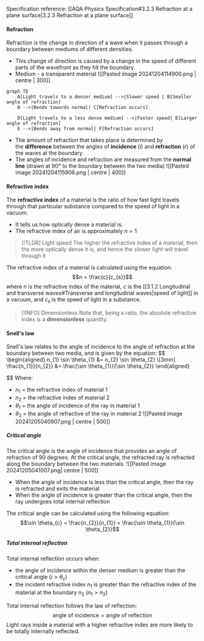 Specification reference: [[AQA Physics Specification#3.2.3 Refraction at a plane surface|3.2.3 Refraction at a plane surface]]

#### Refraction
Refraction is the change in direction of a wave  when it passes through a boundary between mediums of different densities.
- This change of direction is caused by a change in the speed of different parts of the wavefront as they hit the boundary.
- Medium - a transparent material
![[Pasted image 20241204114900.png | centre | 300]]

```mermaid
graph TD
    A[Light travels to a denser medium] -->|Slower speed | B[Smaller angle of refraction]
    B -->|Bends towards normal| C[Refraction occurs]

    D[Light travels to a less dense medium] -->|Faster speed| E[Larger angle of refraction]
    E -->|Bends away from normal| F[Refraction occurs]
```

- The amount of refraction that takes place is determined by the **difference** between the angles of **incidence** ($i$) and **refraction** ($r$) of the waves at the boundary
- The angles of incidence and refraction are measured from the **normal line** (drawn at 90° to the boundary between the two media)
![[Pasted image 20241204115906.png | centre | 400]]
#### Refractive index
The **refractive index** of a material is the ratio of how fast light travels through that particular substance compared to the speed of light in a vacuum.
- It tells us how optically dense a material is.
- The refractive index of air is approximately $n=1$

> [!TLDR] Light speed
>The higher the refractive index of a material, then the more optically dense it is, and hence the slower light will travel through it

The refractive index of a material is calculated using the equation:
$$n = \frac{c}{c_{s}}$$where $n$ is the refractive index of the material, $c$ is the [[3.1.2 Longitudinal and transverse waves#Transverse and longitudinal waves|speed of light]] in a vacuum, and $c_{s}$ is the speed of light in a substance.

> [!INFO] Dimensionless
> Note that, being a ratio, the absolute refractive index is a **dimensionless** quantity. 
#### Snell's law
Snell's law relates to the angle of incidence to the angle of refraction at the boundary between two media, and is given by the equation:
$$
\begin{aligned}
n_{1} \sin \theta_{1} &= n_{2} \sin \theta_{2} \\[3mm]
\frac{n_{1}}{n_{2}} &= \frac{\sin \theta_{1}}{\sin \theta_{2}}
\end{aligned}

$$
Where:
- $n_{1}$ = the refractive index of material 1
- $n_{2}$ = the refractive index of material 2
- $\theta_{1}$ = the angle of incidence of the ray in material 1
- $\theta_{2}$ = the angle of refractive of the ray in material 2
![[Pasted image 20241205040907.png | centre | 500]]
##### Critical angle
The critical angle is the angle of incidence that provides an angle of refraction of 90 degrees. At the critical angle, the refracted ray is refracted along the boundary between the two materials.
![[Pasted image 20241205041007.png| centre | 500]]
- When the angle of incidence is less than the critical angle, then the ray is refracted and exits the material
- When the angle of incidence is greater than the critical angle, then the ray undergoes total internal reflection

The critical angle can be calculated using the following equation:
$$\sin \theta_{c} = \frac{n_{2}}{n_{1}} = \frac{\sin \theta_{1}}{\sin \theta_{2}}$$
##### Total internal reflection
Total internal reflection occurs when:
- the angle of incidence within the denser medium is greater than the critical angle ($i > \theta_{c}$)
- the incident refractive index $n_{1}$ is greater than the refractive index of the material at the boundary $n_{2}$ ($n_{1} > n_{2}$)

Total internal reflection follows the law of reflection:
$$\text{angle of incidence} = \text{angle of reflection} $$
Light rays inside a material with a higher refractive index are more likely to be totally internally reflected.